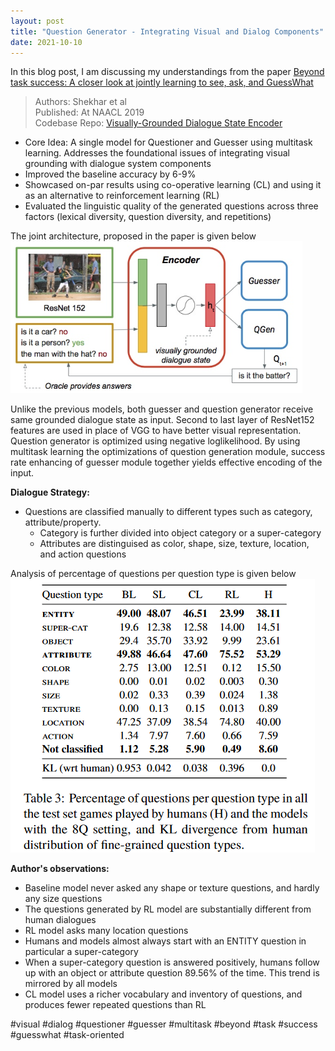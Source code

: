 ```yaml
---
layout: post
title: "Question Generator - Integrating Visual and Dialog Components"
date: 2021-10-10
---
```

In this blog post, I am discussing my understandings from the paper [Beyond task success: A closer look at jointly learning to see, ask, and GuessWhat](https://arxiv.org/pdf/1809.03408.pdf)

> Authors: Shekhar et al<br/>
> Published: At NAACL 2019<br/>
> Codebase Repo: [Visually-Grounded Dialogue State Encoder](https://github.com/shekharRavi/Beyond-Task-Success-NAACL2019)<br/>

- Core Idea: A single model for Questioner and Guesser using multitask learning. Addresses the foundational issues of integrating visual grounding with dialogue system components<br/>
- Improved the baseline accuracy by 6-9%
- Showcased on-par results using co-operative learning (CL) and using it as an alternative to reinforcement learning (RL)
- Evaluated the linguistic quality of the generated questions across three factors (lexical diversity, question diversity, and repetitions) 

The joint architecture, proposed in the paper is given below<br/>
![Question Generator Model](/images/beyondtask_qgen.png)

Unlike the previous models, both guesser and question generator receive same grounded dialogue state as input. Second to last layer of ResNet152 features are used in place of VGG to have better visual representation. Question generator is optimized using negative loglikelihood. By using multitask learning the optimizations of question generation module, success rate enhancing of guesser module together yields effective encoding of the input.<br/>

**Dialogue Strategy:**<br/>
- Questions are classified manually to different types such as category, attribute/property.
  - Category is further divided into object category or a super-category 
  - Attributes are distinguised as color, shape, size, texture, location, and action questions

Analysis of percentage of questions per question type is given below<br/>
![Question Generator Model Results](/images/beyondtask_qgen_results.png)

**Author's observations:**<br/>
- Baseline model never asked any shape or texture questions, and hardly any size questions
- The questions generated by RL model are substantially different from human dialogues
- RL model asks many location questions
- Humans and models almost always start with an ENTITY question in particular a super-category
- When a super-category question is answered positively, humans follow up with an object or attribute question 89.56% of the time. This trend is mirrored by all models
- CL model uses a richer vocabulary and inventory of questions, and produces fewer repeated questions than RL

#visual #dialog #questioner #guesser #multitask #beyond #task #success #guesswhat #task-oriented
